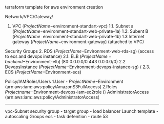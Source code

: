 terraform template for aws environment creation


Network/VPC/Gateway/
1. VPC ($ProjectName-$environment-standart-vpc)
1.1. Subnet a ($ProjectName-$environment-standart-web-private-1a)
1.2. Subent B ($ProjectName-$environment-standart-web-private-1b)
1.3 Internet gateway ($ProjectName-$environment-gateway) (attached to VPC)


Security Groups
2. RDS ($ProjectName-$Environment-web-rds-sg) (access to ecs and devops instance)
2.1. ELB ($ProjectName-backend-$Environment-elb) (80 0.0.0.0/0 443 0.0.0.0/0)
2.2 DevopsInstance ($ProjectName-$Environment-devops-instance-sg) (
2.3. ECS ($ProjectName-$Environment-ecs)

Policy/IAMRoles/Users
1.User -  $ProjectName-$Environment (arn:aws:iam::aws:policy/AmazonS3FullAccess)
2.Roles
 $Projectname-$Environment-devops-iam-ec2role ()
		AdministratorAccess (arn:aws:iam::aws:policy/AdministratorAccess)





--------------------
vpc-Subnet
security group - target group - load balancer
Launch template - autoscaling Groups
ecs - task defenition -
route 53
